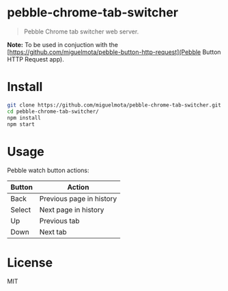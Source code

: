 # pebble-chrome-tab-switcher

> Pebble Chrome tab switcher web server.

**Note:** To be used in conjuction with the [https://github.com/miguelmota/pebble-button-http-request](Pebble Button HTTP Request app).

# Install

```bash
git clone https://github.com/miguelmota/pebble-chrome-tab-switcher.git
cd pebble-chrome-tab-switcher/
npm install
npm start
```

# Usage

Pebble watch button actions:

| Button  | Action  |
|---|---|
| Back  | Previous page in history  |
| Select  | Next page in history  |
| Up  | Previous tab  |
| Down  | Next tab  |

# License

MIT
